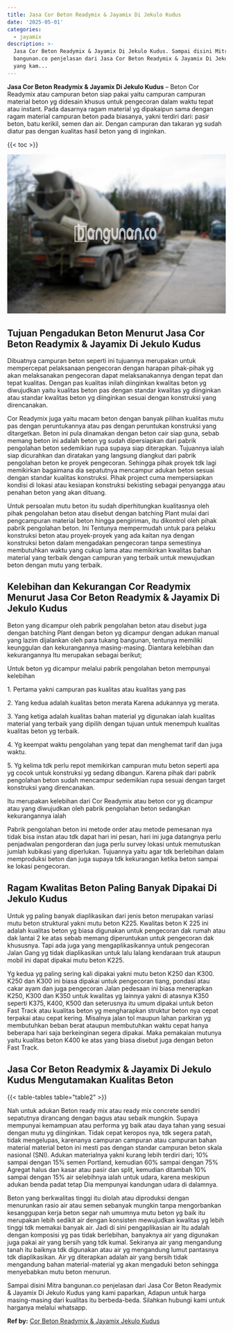 ```yaml
---
title: Jasa Cor Beton Readymix & Jayamix Di Jekulo Kudus
date: '2025-05-01'
categories:
  - jayamix
description: >-
  Jasa Cor Beton Readymix & Jayamix Di Jekulo Kudus. Sampai disini Mitra
  bangunan.co penjelasan dari Jasa Cor Beton Readymix & Jayamix Di Jekulo Kudus
  yang kam...
---
```


**Jasa Cor Beton Readymix & Jayamix Di Jekulo Kudus** – Beton Cor Readymix atau campuran beton siap pakai yaitu campuran campuran material beton yg didesain khusus untuk pengecoran dalam waktu tepat atau instant. Pada dasarnya ragam material yg dipakaipun sama dengan ragam material campuran beton pada biasanya, yakni terdiri dari: pasir beton, batu kerikil, semen dan air. Dengan campuran dan takaran yg sudah diatur pas dengan kualitas hasil beton yang di inginkan.

{{< toc >}}

![Jasa Cor Beton Readymix & Jayamix Di Jekulo Kudus](/images/jasa-cor-readymix-13.png)

## Tujuan Pengadukan Beton Menurut Jasa Cor Beton Readymix & Jayamix Di Jekulo Kudus

Dibuatnya campuran beton seperti ini tujuannya merupakan untuk mempercepat pelaksanaan pengecoran dengan harapan pihak-pihak yg akan melaksanakan pengecoran dapat melaksanakannya dengan tepat dan tepat kualitas. Dengan pas kualitas inilah diinginkan kwalitas beton yg diwujudkan yaitu kualitas beton pas dengan standar kwalitas yg diinginkan atau standar kwalitas beton yg diinginkan sesuai dengan konstruksi yang direncanakan.

Cor Readymix juga yaitu macam beton dengan banyak pilihan kualitas mutu pas dengan peruntukannya atau pas dengan peruntukan konstruksi yang ditargetkan. Beton ini pula dinamakan dengan beton cair siap guna, sebab memang beton ini adalah beton yg sudah dipersiapkan dari pabrik pengolahan beton sedemikian rupa supaya siap diterapkan. Tujuannya ialah siap dicurahkan dan diratakan yang langsung diangkut dari pabrik pengolahan beton ke proyek pengecoran. Sehingga pihak proyek tdk lagi memikirkan bagaimana dia sepatutnya mencampur adukan beton sesuai dengan standar kualitas konstruksi. Pihak project cuma mempersiapkan kondisi di lokasi atau kesiapan konstruksi bekisting sebagai penyangga atau penahan beton yang akan dituang.

Untuk persoalan mutu beton itu sudah diperhitungkan kualitasnya oleh pihak pengolahan beton atau disebut dengan batching Plant mulai dari pengcampuran material beton hingga pengiriman, itu dikontrol oleh pihak pabrik pengolahan beton. Ini Tentunya mempermudah untuk para pelaku konstruksi beton atau proyek-proyek yang ada kaitan nya dengan konstruksi beton dalam mengadakan pengecoran tanpa semestinya membutuhkan waktu yang cukup lama atau memikirkan kwalitas bahan material yang terbaik dengan campuran yang terbaik untuk mewujudkan beton dengan mutu yang terbaik.

## Kelebihan dan Kekurangan Cor Readymix Menurut Jasa Cor Beton Readymix & Jayamix Di Jekulo Kudus

Beton yang dicampur oleh pabrik pengolahan beton atau disebut juga dengan batching Plant dengan beton yg dicampur dengan adukan manual yang lazim dijalankan oleh para tukang bangunan, tentunya memiliki keunggulan dan kekurangannya masing-masing. Diantara kelebihan dan kekurangannya Itu merupakan sebagai berikut;

Untuk beton yg dicampur melalui pabrik pengolahan beton mempunyai kelebihan

1\. Pertama yakni campuran pas kualitas atau kualitas yang pas

2\. Yang kedua adalah kualitas beton merata Karena adukannya yg merata.

3\. Yang ketiga adalah kualitas bahan material yg digunakan ialah kualitas material yang terbaik yang dipilih dengan tujuan untuk menempuh kualitas kualitas beton yg terbaik.

4\. Yg keempat waktu pengolahan yang tepat dan menghemat tarif dan juga waktu.

5\. Yg kelima tdk perlu repot memikirkan campuran mutu beton seperti apa yg cocok untuk konstruksi yg sedang dibangun. Karena pihak dari pabrik pengolahan beton sudah mencampur sedemikian rupa sesuai dengan target konstruksi yang direncanakan.

Itu merupakan kelebihan dari Cor Readymix atau beton cor yg dicampur atau yang diwujudkan oleh pabrik pengolahan beton sedangkan kekurangannya ialah

Pabrik pengolahan beton ini metode order atau metode pemesanan nya tidak bisa instan atau tdk dapat hari ini pesan, hari ini juga datangnya perlu penjadwalan pengorderan dan juga perlu survey lokasi untuk memutuskan jumlah kubikasi yang diperlukan. Tujuannya yaitu agar tdk berlebihan dalam memproduksi beton dan juga supaya tdk kekurangan ketika beton sampai ke lokasi pengecoran.

## Ragam Kwalitas Beton Paling Banyak Dipakai Di Jekulo Kudus

Untuk yg paling banyak diaplikasikan dari jenis beton merupakan variasi mutu beton struktural yakni mutu beton K225. Kwalitas beton K 225 ini adalah kualitas beton yg biasa digunakan untuk pengecoran dak rumah atau dak lantai 2 ke atas sebab memang diperuntukan untuk pengecoran dak khususnya. Tapi ada juga yang mengaplikasikannya untuk pengecoran Jalan Gang yg tidak diaplikasikan untuk lalu lalang kendaraan truk ataupun mobil ini dapat dipakai mutu beton K225.

Yg kedua yg paling sering kali dipakai yakni mutu beton K250 dan K300. K250 dan K300 ini biasa dipakai untuk pengecoran tiang, pondasi atau cakar ayam dan juga pengecoran Jalan pedesaan ini biasa menerapkan K250, K300 dan K350 untuk kwalitas yg lainnya yakni di atasnya K350 seperti K375, K400, K500 dan seterusnya itu umum dipakai untuk beton Fast Track atau kualitas beton yg mengharapkan struktur beton nya cepat terpakai atau cepat kering. Misalnya jalan tol maupun lahan parkiran yg membutuhkan beban berat ataupun membutuhkan waktu cepat hanya beberapa hari saja berkeinginan segera dipakai. Maka pemakaian mutunya yaitu kualitas beton K400 ke atas yang biasa disebut juga dengan beton Fast Track.

## Jasa Cor Beton Readymix & Jayamix Di Jekulo Kudus Mengutamakan Kualitas Beton

{{< table-tables table="table2" >}}

Nah untuk adukan Beton ready mix atau ready mix concrete sendiri sepatutnya dirancang dengan bagus atau sebaik mungkin. Supaya mempunyai kemampuan atau performa yg baik atau daya tahan yang sesuai dengan mutu yg diinginkan. Tidak cepat keropos nya, tdk segera patah, tidak mengelupas, karenanya campuran campuran atau campuran bahan material material beton ini mesti pas dengan standar campuran beton skala nasional (SNI). Adukan materialnya yakni kurang lebih terdiri dari; 10% sampai dengan 15% semen Portland, kemudian 60% sampai dengan 75% Agregat halus dan kasar atau pasir dan split, kemudian ditambah 10% sampai dengan 15% air selebihnya ialah untuk udara, karena meskipun adukan benda padat tetap Dia mempunyai kandungan udara di dalamnya.

Beton yang berkwalitas tinggi itu diolah atau diproduksi dengan menurunkan rasio air atau semen sebanyak mungkin tanpa mengorbankan kesanggupan kerja beton segar nah umumnya mutu beton yg baik itu merupakan lebih sedikit air dengan konsisten mewujudkan kwalitas yg lebih tinggi tdk memakai banyak air. Jadi di sini pengaplikasian air Itu adalah dengan komposisi yg pas tidak berlebihan, banyaknya air yang digunakan juga pakai air yang bersih yang tdk kumal. Sekiranya air yang mengandung tanah itu baiknya tdk digunakan atau air yg mengandung lumut pantasnya tdk diaplikasikan. Air yg diterapkan adalah air yang bersih tidak mengandung bahan material-material yg akan mengaduki beton sehingga menyebabkan mutu beton menurun.

Sampai disini Mitra bangunan.co penjelasan dari Jasa Cor Beton Readymix & Jayamix Di Jekulo Kudus yang kami paparkan, Adapun untuk harga masing-masing dari kualitas itu berbeda-beda. Silahkan hubungi kami untuk harganya melalui whatsapp.

**Ref by:** [Cor Beton Readymix & Jayamix Jekulo Kudus](https://id.wikipedia.org/wiki/Cor)

